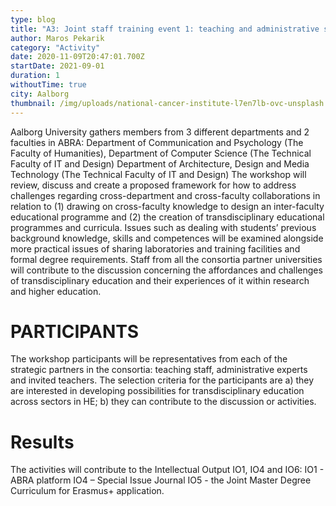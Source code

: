 ```yaml
---
type: blog
title: "A3: Joint staff training event 1: teaching and administrative staff design of new joint trans-knowledge curriculum"
author: Maros Pekarik
category: "Activity"
date: 2020-11-09T20:47:01.700Z
startDate: 2021-09-01
duration: 1
withoutTime: true
city: Aalborg
thumbnail: /img/uploads/national-cancer-institute-l7en7lb-ovc-unsplash.jpg
---
```


Aalborg University gathers members from 3 different departments and 2 faculties in ABRA: Department of Communication and Psychology (The Faculty of Humanities),
Department of Computer Science (The Technical Faculty of IT and Design)
Department of Architecture, Design and Media Technology (The Technical Faculty of IT and Design)
The workshop will review, discuss and create a proposed framework for how to address challenges regarding cross-department and cross-faculty collaborations in relation to (1) drawing on cross-faculty knowledge to design an inter-faculty educational programme and (2) the creation of transdisciplinary educational programmes and curricula. Issues such as dealing with students’ previous background knowledge, skills and competences will be examined alongside more practical issues of sharing laboratories and training facilities and formal degree requirements.
Staff from all the consortia partner universities will contribute to the discussion concerning the affordances and challenges of transdisciplinary education and their experiences of it within research and higher education.

# PARTICIPANTS
The workshop participants will be representatives from each of the strategic partners in the consortia: teaching staff, administrative experts and invited teachers. The selection criteria for the participants are a) they are interested in developing possibilities for transdisciplinary education across sectors in HE; b) they can contribute to the discussion or activities.

# Results
The activities will contribute to the Intellectual Output IO1, IO4 and IO6: IO1 - ABRA platform
IO4 – Special Issue Journal
IO5 - the Joint Master Degree Curriculum for Erasmus+ application.

